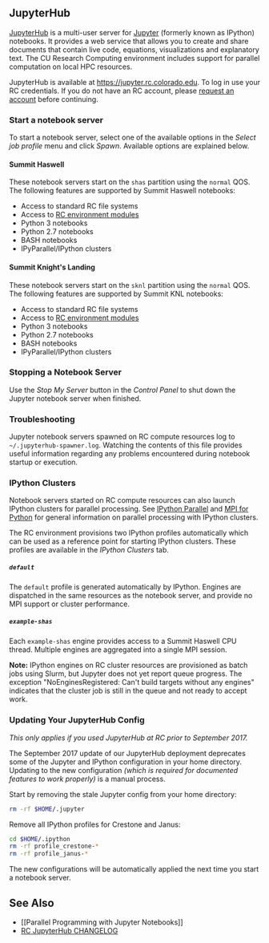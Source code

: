 ## JupyterHub

[JupyterHub](https://jupyterhub.readthedocs.org/en/latest/) is a
multi-user server for [Jupyter](https://jupyter.org/) (formerly known
as IPython) notebooks. It provides a web service that allows you to
create and share documents that contain live code, equations,
visualizations and explanatory text. The CU Research Computing
environment includes support for parallel computation on local HPC
resources.

JupyterHub is available at https://jupyter.rc.colorado.edu. To log in
use your RC credentials. If you do not have an RC account, please
[request an
account](https://portals.rc.colorado.edu/accounts/account-request/create/general)
before continuing.

### Start a notebook server

To start a notebook server, select one of the available options in the
_Select job profile_ menu and click _Spawn_. Available options are
explained below.

#### Summit Haswell

These notebook servers start on the `shas` partition using the
`normal` QOS. The following features are supported by Summit Haswell
notebooks:

* Access to standard RC file systems
* Access to [RC environment modules](https://github.com/ResearchComputing/Research-Computing-User-Tutorials/wiki/The-Module-System)
* Python 3 notebooks
* Python 2.7 notebooks
* BASH notebooks
* IPyParallel/IPython clusters

#### Summit Knight's Landing

These notebook servers start on the `sknl` partition using the
`normal` QOS. The following features are supported by Summit KNL
notebooks:

* Access to standard RC file systems
* Access to [RC environment modules](https://github.com/ResearchComputing/Research-Computing-User-Tutorials/wiki/The-Module-System)
* Python 3 notebooks
* Python 2.7 notebooks
* BASH notebooks
* IPyParallel/IPython clusters

### Stopping a Notebook Server

Use the _Stop My Server_ button in the _Control Panel_ to shut down
the Jupyter notebook server when finished.

### Troubleshooting

Jupyter notebook servers spawned on RC compute resources log to
`~/.jupyterhub-spawner.log`. Watching the contents of this file
provides useful information regarding any problems encountered during
notebook startup or execution.

### IPython Clusters

Notebook servers started on RC compute resources can also launch
IPython clusters for parallel processing. See [IPython
Parallel](http://ipyparallel.readthedocs.org/en/latest/) and [MPI for
Python](http://mpi4py.scipy.org/docs/) for general information on
parallel processing with IPython clusters.

The RC environment provisions two IPython profiles automatically which
can be used as a reference point for starting IPython clusters. These
profiles are available in the _IPython Clusters_ tab.

##### `default`

The `default` profile is generated automatically by IPython. Engines
are dispatched in the same resources as the notebook server, and
provide no MPI support or cluster performance.

##### `example-shas`

Each `example-shas` engine provides access to a Summit Haswell CPU
thread. Multiple engines are aggregated into a single MPI session.

**Note:** IPython engines on RC cluster resources are provisioned as
batch jobs using Slurm, but Jupyter does not yet report queue
progress. The exception "NoEnginesRegistered: Can't build targets
without any engines" indicates that the cluster job is still in the
queue and not ready to accept work.

### Updating Your JupyterHub Config

_This only applies if you used JupyterHub at RC prior to September
2017._

The September 2017 update of our JupyterHub deployment deprecates some
of the Jupyter and IPython configuration in your home
directory. Updating to the new configuration _(which is required for
documented features to work properly)_ is a manual process.

Start by removing the stale Jupyter config from your home directory:

```bash
rm -rf $HOME/.jupyter
```

Remove all IPython profiles for Crestone and Janus:

```bash
cd $HOME/.ipython
rm -rf profile_crestone-*
rm -rf profile_janus-*
```

The new configurations will be automatically applied the next time you
start a notebook server.

## See Also

* [[Parallel Programming with Jupyter Notebooks]]
* [RC JupyterHub CHANGELOG](software-and-tools/jupyterhub/CHANGELOG)
